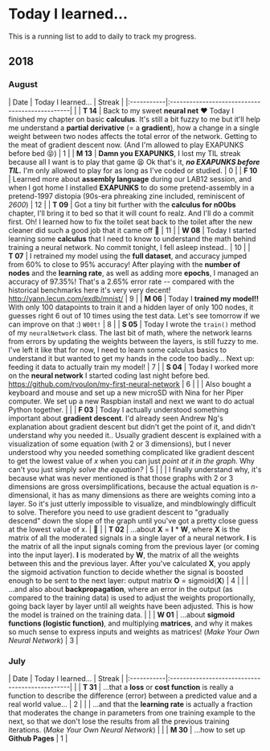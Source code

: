 # Today I learned...

This is a running list to add to daily to track my progress.

## 2018

### August

| Date       | Today I learned...                             | Streak |
|:-----------|:-----------------------------------------------|   |
| **T&nbsp;14** | Back to my sweet **neural net** ❤️ Today I finished my chapter on basic **calculus**. It's still a bit fuzzy to me but it'll help me understand a **partial derivative** (= a **gradient**), how a change in a single weight between two nodes affects the total error of the network. Getting to the meat of gradient descent now. (And I'm allowed to play EXAPUNKS before bed 😝) | 1 |
| **M&nbsp;13** | **Damn you EXAPUNKS**, I lost my TIL streak because all I want is to play that game 😫 Ok that's it, ***no EXAPUNKS before TIL.*** I'm only allowed to play for as long as I've coded or studied. | 0 |
| **F&nbsp;10** | Learned more about **assembly language** during our LAB12 session, and when I got home I installed **EXAPUNKS** to do some pretend-assembly in a pretend-1997 distopia (90s-era phreaking zine included, reminiscent of _2600_) | 12 |
| **T&nbsp;09** | Got a tiny bit further with the **calculus for n00bs** chapter, I'll bring it to bed so that it will count fo realz. And I'll do a commit first. Oh! I learned how to fix the toilet seat back to the toilet after the new cleaner did such a good job that it came off 🚽 | 11 |
| **W&nbsp;08** | Today I started learning some **calculus** that I need to know to understand the math behind training a neural network. No commit tonight, I fell asleep instead.. | 10 |
| **T&nbsp;07** | I retrained my model using the **full dataset**, and accuracy jumped from 60% to close to 95% accuracy! After playing with the **number of nodes** and the **learning rate**, as well as adding more **epochs**, I managed an accuracy of 97.35%! That's a 2.65% error rate -- compared with the historical benchmarks here it's very very decent! http://yann.lecun.com/exdb/mnist/ | 9 |
| **M&nbsp;06** | Today I **trained my model!!** With only 100 datapoints to train it and a hidden layer of only 100 nodes, it guesses right 6 out of 10 times using the test data. Let's see tomorrow if we can improve on that :) `W00t!` | 8 |
| **S&nbsp;05** | Today I wrote the `train()` method of my `neuralNetwork` class. The last bit of math, where the network learns from errors by updating the weights between the layers, is still fuzzy to me. I've left it like that for now, I need to learn some calculus basics to understand it but wanted to get my hands in the code too badly... Next up: feeding it data to actually train my model! | 7 |
| **S&nbsp;04** | Today I worked more on the **neural network** I started coding last night before bed. https://github.com/rvoulon/my-first-neural-network | 6 |
|            | Also bought a keyboard and mouse and set up a new microSD with Nina for her Piper computer. We set up a new Raspbian install and next we want to do actual Python together. |   |
| **F&nbsp;03** | Today I actually understood something important about **gradient descent**. I'd already seen Andrew Ng's explanation about gradient descent but didn't get the point of it, and didn't understand why you needed it.. Usually gradient descent is explained with a visualization of some equation (with 2 or 3 dimensions), but I never understood why you needed something complicated like gradient descent to get the lowest value of *x* when you can just _point at it in the graph._ Why can't you just simply _solve the equation?_ | 5 |
|            | I finally understand why, it's because what was never mentioned is that those graphs with 2 or 3 dimensions are gross oversimplifications, because the actual equation is _n_-dimensional, it has as many dimensions as there are weights coming into a layer. So it's just utterly impossible to visualize, and mindblowingly difficult to solve. Therefore you need to use gradient descent to "gradually descend" down the slope of the graph until you've got a pretty close guess at the lowest value of x.  | 🤯 |
| **T&nbsp;02** | ...about **X** = **I** * **W**, where **X** is the matrix of all the moderated signals in a single layer of a neural network. **I** is the matrix of all the input signals coming from the previous layer (or coming into the input layer). **I** is moderated by **W**, the matrix of all the weights between this and the previous layer. After you've calculated **X**, you apply the sigmoid activation function to decide whether the signal is boosted enough to be sent to the next layer: output matrix **O** = sigmoid(**X**) | 4 |
|           | ...and also about **backpropagation**, where an error in the output (as compared to the training data) is used to adjust the weights proportionally, going back layer by layer until all weights have been adjusted. This is how the model is trained on the training data. |  |
| **W&nbsp;01** | ...about **sigmoid functions (logistic function)**, and multiplying **matrices**, and why it makes so much sense to express inputs and weights as matrices! (_Make Your Own Neural Network_)         | 3 |

### July

| Date       | Today I learned...                             | Streak |
|:-----------|:-----------------------------------------------|   |
| **T&nbsp;31**     | ...that a **loss** or **cost function** is really a function to describe the difference (error) between a predicted value and a real world value... | 2 |
|            | ...and that the **learning rate** is actually a fraction that moderates the change in parameters from one training example to the next, so that we don't lose the results from  all the previous training iterations.  (_Make Your Own Neural Network_) |   |
| **M&nbsp;30**     | ...how to set up **Github Pages**          | 1 |
